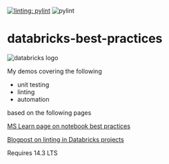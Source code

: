 [![linting: pylint](https://img.shields.io/badge/linting-pylint-yellowgreen)](https://github.com/pylint-dev/pylint)
![pylint](https://img.shields.io/badge/PyLint-5.71-orange?logo=python&logoColor=white)
# databricks-best-practices
![databricks logo](https://upload.wikimedia.org/wikipedia/commons/6/63/Databricks_Logo.png)

My demos covering the following 
* unit testing
* linting
* automation

based on the following pages

[MS Learn page on notebook best practices](https://learn.microsoft.com/en-us/azure/databricks/notebooks/best-practices)

[Blogpost on linting in Databricks projects](https://www.alexcole.net/databricks-linting-with-a-new-plugin-for-pylint/)

Requires 14.3 LTS
